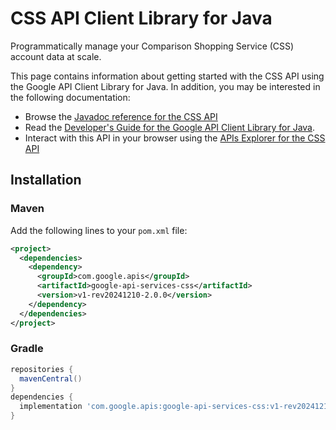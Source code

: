 # CSS API Client Library for Java

Programmatically manage your Comparison Shopping Service (CSS) account data at scale.

This page contains information about getting started with the CSS API
using the Google API Client Library for Java. In addition, you may be interested
in the following documentation:

* Browse the [Javadoc reference for the CSS API][javadoc]
* Read the [Developer's Guide for the Google API Client Library for Java][google-api-client].
* Interact with this API in your browser using the [APIs Explorer for the CSS API][api-explorer]

## Installation

### Maven

Add the following lines to your `pom.xml` file:

```xml
<project>
  <dependencies>
    <dependency>
      <groupId>com.google.apis</groupId>
      <artifactId>google-api-services-css</artifactId>
      <version>v1-rev20241210-2.0.0</version>
    </dependency>
  </dependencies>
</project>
```

### Gradle

```gradle
repositories {
  mavenCentral()
}
dependencies {
  implementation 'com.google.apis:google-api-services-css:v1-rev20241210-2.0.0'
}
```

[javadoc]: https://googleapis.dev/java/google-api-services-css/latest/index.html
[google-api-client]: https://github.com/googleapis/google-api-java-client/
[api-explorer]: https://developers.google.com/apis-explorer/#p/css/v1/
